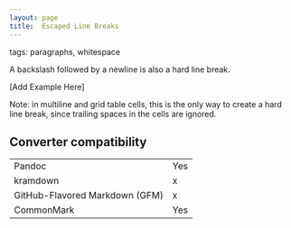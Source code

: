 ```yaml
---
layout: page
title:  Escaped Line Breaks
---
```



tags: paragraphs, whitespace

A backslash followed by a newline is also a hard line break.

[Add Example Here]

Note: in multiline and grid table cells, this is the only way to create a hard line break, since trailing spaces in the cells are ignored.


## Converter compatibility

<table id="compat">
  <tr><td>Pandoc</td><td>Yes</td></tr>
  <tr><td>kramdown</td><td>x</td></tr>
  <tr><td>GitHub-Flavored Markdown (GFM)</td><td>x</td></tr>
  <tr><td>CommonMark</td><td>Yes</td></tr>
</table>

